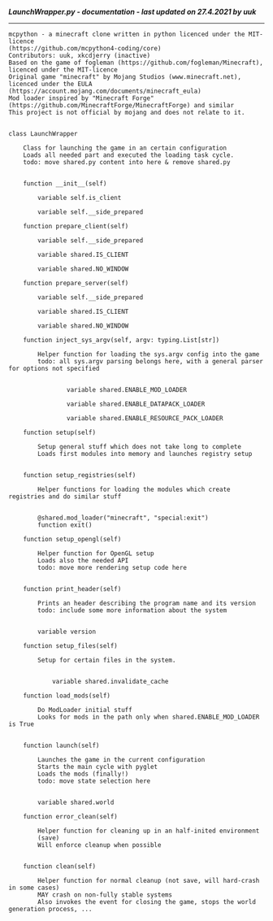 ***LaunchWrapper.py - documentation - last updated on 27.4.2021 by uuk***
___

    mcpython - a minecraft clone written in python licenced under the MIT-licence 
    (https://github.com/mcpython4-coding/core)
    Contributors: uuk, xkcdjerry (inactive)
    Based on the game of fogleman (https://github.com/fogleman/Minecraft), licenced under the MIT-licence
    Original game "minecraft" by Mojang Studios (www.minecraft.net), licenced under the EULA
    (https://account.mojang.com/documents/minecraft_eula)
    Mod loader inspired by "Minecraft Forge" (https://github.com/MinecraftForge/MinecraftForge) and similar
    This project is not official by mojang and does not relate to it.


    class LaunchWrapper
        
        Class for launching the game in an certain configuration
        Loads all needed part and executed the loading task cycle.
        todo: move shared.py content into here & remove shared.py


        function __init__(self)

            variable self.is_client

            variable self.__side_prepared

        function prepare_client(self)

            variable self.__side_prepared

            variable shared.IS_CLIENT

            variable shared.NO_WINDOW

        function prepare_server(self)

            variable self.__side_prepared

            variable shared.IS_CLIENT

            variable shared.NO_WINDOW

        function inject_sys_argv(self, argv: typing.List[str])
            
            Helper function for loading the sys.argv config into the game
            todo: all sys.argv parsing belongs here, with a general parser for options not specified


                    variable shared.ENABLE_MOD_LOADER

                    variable shared.ENABLE_DATAPACK_LOADER

                    variable shared.ENABLE_RESOURCE_PACK_LOADER

        function setup(self)
            
            Setup general stuff which does not take long to complete
            Loads first modules into memory and launches registry setup


        function setup_registries(self)
            
            Helper functions for loading the modules which create registries and do similar stuff


            @shared.mod_loader("minecraft", "special:exit")
            function exit()

        function setup_opengl(self)
            
            Helper function for OpenGL setup
            Loads also the needed API
            todo: move more rendering setup code here


        function print_header(self)
            
            Prints an header describing the program name and its version
            todo: include some more information about the system


            variable version

        function setup_files(self)
            
            Setup for certain files in the system.


                variable shared.invalidate_cache

        function load_mods(self)
            
            Do ModLoader initial stuff
            Looks for mods in the path only when shared.ENABLE_MOD_LOADER is True


        function launch(self)
            
            Launches the game in the current configuration
            Starts the main cycle with pyglet
            Loads the mods (finally!)
            todo: move state selection here


            variable shared.world

        function error_clean(self)
            
            Helper function for cleaning up in an half-inited environment
            (save)
            Will enforce cleanup when possible


        function clean(self)
            
            Helper function for normal cleanup (not save, will hard-crash in some cases)
            MAY crash on non-fully stable systems
            Also invokes the event for closing the game, stops the world generation process, ...
